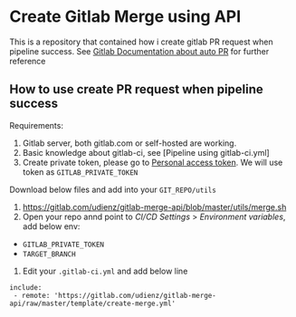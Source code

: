 # Create Gitlab Merge using API

This is a repository that contained how i create gitlab PR request when pipeline success.
See [Gitlab Documentation about auto PR] for further reference

## How to use create PR request when pipeline success

Requirements:
1. Gitlab server, both gitlab.com or self-hosted are working.
1. Basic knowledge about gitlab-ci, see [Pipeline using gitlab-ci.yml]
1. Create private token, please go to [Personal access token]. We will use token as
   `GITLAB_PRIVATE_TOKEN`

Download below files and add into your `GIT_REPO/utils`
1. https://gitlab.com/udienz/gitlab-merge-api/blob/master/utils/merge.sh
1. Open your repo annd point to *CI/CD Settings* > *Environment variables*, add below env:
 * `GITLAB_PRIVATE_TOKEN`
 * `TARGET_BRANCH`
1. Edit your `.gitlab-ci.yml` and add below line
```
include:
 - remote: 'https://gitlab.com/udienz/gitlab-merge-api/raw/master/template/create-merge.yml'
```

[Personal access token]: https://gitlab.com/help/user/profile/personal_access_tokens.md
[Gitlab Documentation about auto PR]: https://about.gitlab.com/2017/09/05/how-to-automatically-create-a-new-mr-on-gitlab-with-gitlab-ci/
[Pipeline using gitlan-ci.yml]: https://docs.gitlab.com/ee/ci/yaml/README.html
